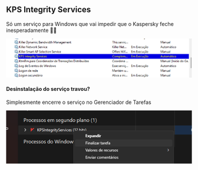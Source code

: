 ## KPS Integrity Services

Só um serviço para Windows que vai impedir que o Kaspersky feche inesperadamente 🤷‍♂️



![](01.png)



#### Desinstalação do serviço travou?

Simplesmente encerre o serviço no Gerenciador de Tarefas

![](02.png)
